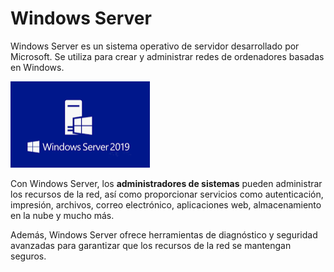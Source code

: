 # Windows Server

Windows Server es un sistema operativo de servidor desarrollado por Microsoft. Se utiliza para crear y administrar redes de ordenadores basadas en Windows.

![imagen](img/2022-12-13-19-22-11.png)

Con Windows Server, los **administradores de sistemas** pueden administrar los recursos de la red, así como proporcionar servicios como autenticación, impresión, archivos, correo electrónico, aplicaciones web, almacenamiento en la nube y mucho más.

Además, Windows Server ofrece herramientas de diagnóstico y seguridad avanzadas para garantizar que los recursos de la red se mantengan seguros.